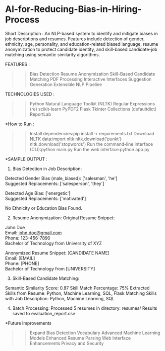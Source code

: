 # AI-for-Reducing-Bias-in-Hiring-Process

Short Description :
An NLP-based system to identify and mitigate biases in job descriptions and resumes. Features include detection of gender, ethnicity, age, personality, and education-related biased language, resume anonymization to protect candidate identity, and skill-based candidate-job matching using semantic similarity algorithms.

FEATURES :
  >>Bias Detection
  >>Resume Anonymization
  >>Skill-Based Candidate Matching
  >>PDF Processing
  >>Interactive Interfaces
  >>Suggestion Generation
  >>Extensible NLP Pipeline

TECHNOLOGIES USED :
  >>Python
  >>Natural Language Toolkit (NLTK)
  >>Regular Expressions (re)
  >>scikit-learn
  >>PyPDF2
  >>Flask
  >>Tkinter
  >>Collections (defaultdict)
  >>ReportLab

*How to Run :
  >>Install dependencies:pip install -r requirements.txt
  >>Download NLTK data:import nltk
                       nltk.download('punkt')
                       nltk.download('stopwords')
  >>Run the command-line interface (CLI):python main.py
  >>Run the web interface:python app.py

*SAMPLE OUTPUT :
1. Bias Detection in Job Description:

Detected Gender Bias (male_biased): ['salesman', 'he']  
Suggested Replacements: ['salesperson', 'they']  

Detected Age Bias: ['energetic']  
Suggested Replacements: ['motivated']  

No Ethnicity or Education Bias Found.

2. Resume Anonymization:
Original Resume Snippet:

John Doe  
Email: john.doe@gmail.com  
Phone: 123-456-7890  
Bachelor of Technology from University of XYZ  

Anonymized Resume Snippet:
[CANDIDATE NAME]  
Email: [EMAIL]  
Phone: [PHONE]  
Bachelor of Technology from [UNIVERSITY]  

3. Skill-Based Candidate Matching:

Semantic Similarity Score: 0.87
Skill Match Percentage: 75%
Extracted Skills from Resume: Python, Machine Learning, SQL, Flask
Matching Skills with Job Description: Python, Machine Learning, SQL

4. Batch Processing:
Processed 5 resumes in directory: resumes/
Results saved to evaluation_report.csv

*Future Improvements
 >>Expand Bias Detection Vocabulary
 >>Advanced Machine Learning Models
 >>Enhanced Resume Parsing
 >>Web Interface Enhancements
 >>Privacy and Security





